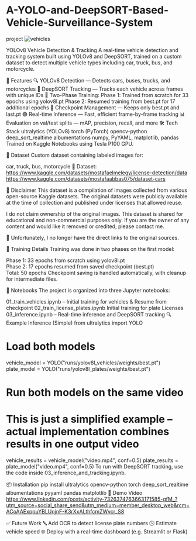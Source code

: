# A-YOLO-and-DeepSORT-Based-Vehicle-Surveillance-System
project
![vehicles](https://github.com/user-attachments/assets/9ca98452-6dec-4856-8451-96b2e9bd48d5)

 YOLOv8 Vehicle Detection & Tracking
A real-time vehicle detection and tracking system built using YOLOv8 and DeepSORT, trained on a custom dataset to detect multiple vehicle types including car, truck, bus, and motorcycle.

📌 Features
🔍 YOLOv8 Detection — Detects cars, buses, trucks, and motorcycles
🔁 DeepSORT Tracking — Tracks each vehicle across frames with unique IDs
🧠 Two-Phase Training:
Phase 1: Trained from scratch for 33 epochs using yolov8l.pt
Phase 2: Resumed training from best.pt for 17 additional epochs
💾 Checkpoint Management — Keeps only best.pt and last.pt
🟢 Real-time Inference — Fast, efficient frame-by-frame tracking
📊 Evaluation on val/test splits — mAP, precision, recall, and more
🛠️ Tech Stack
ultralytics (YOLOv8)
torch (PyTorch)
opencv-python
deep_sort_realtime
albumentations
numpy, PyYAML, matplotlib, pandas
Trained on Kaggle Notebooks using Tesla P100 GPU.

📂 Dataset
Custom dataset containing labeled images for:

car, truck, bus, motorcycle
📁 Dataset: https://www.kaggle.com/datasets/mostafaelmelegy/license-detection/data
https://www.kaggle.com/datasets/mostafaabbas075/dataset-cars

📌 Disclaimer
This dataset is a compilation of images collected from various open-source Kaggle datasets.
The original datasets were publicly available at the time of collection and published under licenses that allowed reuse.

I do not claim ownership of the original images.
This dataset is shared for educational and non-commercial purposes only.
If you are the owner of any content and would like it removed or credited, please contact me.

🔗 Unfortunately, I no longer have the direct links to the original sources.

🧠 Training Details
Training was done in two phases on the first model:

Phase 1: 33 epochs from scratch using yolov8l.pt  
Phase 2: 17 epochs resumed from saved checkpoint (best.pt)  
Total: 50 epochs
Checkpoint saving is handled automatically, with cleanup for intermediate files.

🧾 Notebooks
The project is organized into three Jupyter notebooks:

01_train_vehicles.ipynb – Initial training for vehicles & Resume from checkpoint
02_train_license_plates.ipynb Initial training for plate Licenses
03_inference.ipynb – Real-time inference and DeepSORT tracking
🔍 Example Inference (Simple)
from ultralytics import YOLO

# Load both models
vehicle_model = YOLO("runs/yolov8l_vehicles/weights/best.pt")
plate_model = YOLO("runs/yolov8l_plates/weights/best.pt")

# Run both models on the same video
# This is just a simplified example – actual implementation combines results in one output video
vehicle_results = vehicle_model("video.mp4", conf=0.5)
plate_results = plate_model("video.mp4", conf=0.5)
To run with DeepSORT tracking, use the code inside 03_inference_and_tracking.ipynb.

📦 Installation
pip install ultralytics opencv-python torch deep_sort_realtime albumentations pyyaml pandas matplotlib
📸 Demo Video
https://www.linkedin.com/posts/activity-7326374763663171585-gfM_?utm_source=social_share_send&utm_medium=member_desktop_web&rcm=ACoAAExppuYBLUqjnF-K3rXxALthfcmZWvcr_S8

✅ Future Work
🔤 Add OCR to detect license plate numbers
🕓 Estimate vehicle speed
🌐 Deploy with a real-time dashboard (e.g. Streamlit or Flask)
